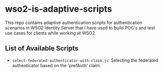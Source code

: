 # wso2-is-adaptive-scripts
This repo contains adaptive authentication scripts for authentication scenarios in WSO2 Identity Server that I have used to build POC's and test use cases for clients while working at WSO2.

## List of Available Scripts
- `select-federated-authenticator-with-claim.js`: Selecting the federated authenticator based on the 'prefAuth' claim.
